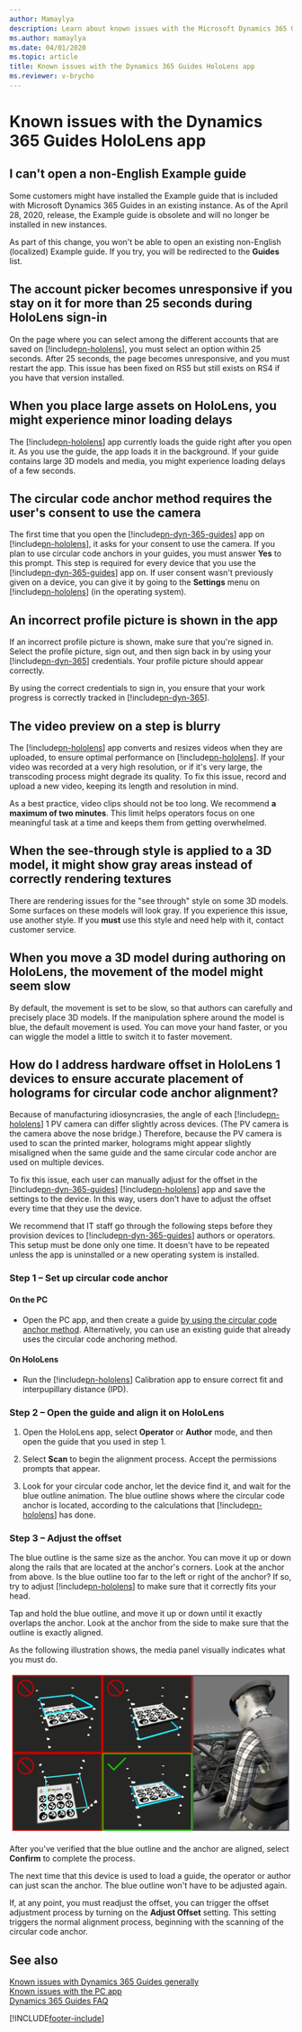 ```yaml
---
author: Mamaylya
description: Learn about known issues with the Microsoft Dynamics 365 Guides HoloLens app.
ms.author: mamaylya
ms.date: 04/01/2020
ms.topic: article
title: Known issues with the Dynamics 365 Guides HoloLens app
ms.reviewer: v-brycho
---
```


# Known issues with the Dynamics 365 Guides HoloLens app

## I can't open a non-English Example guide

Some customers might have installed the Example guide that is included with Microsoft Dynamics 365 Guides in an existing instance. As of the April 28, 2020, release, the Example guide is obsolete and will no longer be installed in new instances. 

As part of this change, you won't be able to open an existing non-English (localized) Example guide. If you try, you will be redirected to the **Guides** list.

## The account picker becomes unresponsive if you stay on it for more than 25 seconds during HoloLens sign-in 

On the page where you can select among the different accounts that are saved on [!include[pn-hololens](../includes/pn-hololens.md)], you must select an option within 25 seconds. After 25 seconds, the page becomes unresponsive, and you must restart the app. This issue has been fixed on RS5 but still exists on RS4 if you have that version installed.

## When you place large assets on HoloLens, you might experience minor loading delays

The [!include[pn-hololens](../includes/pn-hololens.md)] app currently loads the guide right after you open it. As you use the guide, the app loads it in the background. If your guide contains large 3D models and media, you might experience loading delays of a few seconds.

## The circular code anchor method requires the user's consent to use the camera

The first time that you open the [!include[pn-dyn-365-guides](../includes/pn-dyn-365-guides.md)] app on [!include[pn-hololens](../includes/pn-hololens.md)], it asks for your consent to use the camera. If you plan to use circular code anchors in your guides, you must answer **Yes** to this prompt. This step is required for every device that you use the [!include[pn-dyn-365-guides](../includes/pn-dyn-365-guides.md)] app on. If user consent wasn't previously given on a device, you can give it by going to the **Settings** menu on [!include[pn-hololens](../includes/pn-hololens.md)] (in the operating system). 

## An incorrect profile picture is shown in the app 

If an incorrect profile picture is shown, make sure that you're signed in. Select the profile picture, sign out, and then sign back in by using your [!include[pn-dyn-365](../includes/pn-dyn-365.md)] credentials. Your profile picture should appear correctly.

By using the correct credentials to sign in, you ensure that your work progress is correctly tracked in [!include[pn-dyn-365](../includes/pn-dyn-365.md)].

## The video preview on a step is blurry

The [!include[pn-hololens](../includes/pn-hololens.md)] app converts and resizes videos when they are uploaded, to ensure optimal performance on [!include[pn-hololens](../includes/pn-hololens.md)]. If your video was recorded at a very high resolution, or if it's very large, the transcoding process might degrade its quality. To fix this issue, record and upload a new video, keeping its length and resolution in mind.

As a best practice, video clips should not be too long. We recommend **a maximum of two minutes**. This limit helps operators focus on one meaningful task at a time and keeps them from getting overwhelmed. 

## When the see-through style is applied to a 3D model, it might show gray areas instead of correctly rendering textures 

There are rendering issues for the "see through" style on some 3D models. Some surfaces on these models will look gray. If you experience this issue, use another style. If you **must** use this style and need help with it, contact customer service.

## When you move a 3D model during authoring on HoloLens, the movement of the model might seem slow

By default, the movement is set to be slow, so that authors can carefully and precisely place 3D models. If the manipulation sphere around the model is blue, the default movement is used. You can move your hand faster, or you can wiggle the model a little to switch it to faster movement. 

## How do I address hardware offset in HoloLens 1 devices to ensure accurate placement of holograms for circular code anchor alignment?
 
Because of manufacturing idiosyncrasies, the angle of each [!include[pn-hololens](../includes/pn-hololens.md)] 1 PV camera can differ slightly across devices. (The PV camera is the camera above the nose bridge.) Therefore, because the PV camera is used to scan the printed marker, holograms might appear slightly misaligned when the same guide and the same circular code anchor are used on multiple devices.
 
To fix this issue, each user can manually adjust for the offset in the [!include[pn-dyn-365-guides](../includes/pn-dyn-365-guides.md)] [!include[pn-hololens](../includes/pn-hololens.md)] app and save the settings to the device. In this way, users don't have to adjust the offset every time that they use the device. 

We recommend that IT staff go through the following steps before they provision devices to [!include[pn-dyn-365-guides](../includes/pn-dyn-365-guides.md)] authors or operators. This setup must be done only one time. It doesn't have to be repeated unless the app is uninstalled or a new operating system is installed.
 
### Step 1 – Set up circular code anchor

#### On the PC

- Open the PC app, and then create a guide [by using the circular code anchor method](anchor.md). Alternatively, you can use an existing guide that already uses the circular code anchoring method.

#### On HoloLens

- Run the [!include[pn-hololens](../includes/pn-hololens.md)] Calibration app to ensure correct fit and interpupillary distance (IPD).
 
### Step 2 – Open the guide and align it on HoloLens

1.	Open the HoloLens app, select **Operator** or **Author** mode, and then open the guide that you used in step 1.

2.	Select **Scan** to begin the alignment process. Accept the permissions prompts that appear. 

3. Look for your circular code anchor, let the device find it, and wait for the blue outline animation. The blue outline shows where the circular code anchor is located, according to the calculations that [!include[pn-hololens](../includes/pn-hololens.md)] has done.

### Step 3 – Adjust the offset

The blue outline is the same size as the anchor. You can move it up or down along the rails that are located at the anchor's corners. Look at the anchor from above. Is the blue outline too far to the left or right of the anchor? If so, try to adjust [!include[pn-hololens](../includes/pn-hololens.md)] to make sure that it correctly fits your head.

Tap and hold the blue outline, and move it up or down until it exactly overlaps the anchor. Look at the anchor from the side to make sure that the outline is exactly aligned.
 
As the following illustration shows, the media panel visually indicates what you must do.

![Adjusting the offset of the circular code anchor.](media/adjust-marker-offset.png "Adjusting the offset of the circular code anchor")

After you've verified that the blue outline and the anchor are aligned, select **Confirm** to complete the process. 

The next time that this device is used to load a guide, the operator or author can just scan the anchor. The blue outline won't have to be adjusted again. 

If, at any point, you must readjust the offset, you can trigger the offset adjustment process by turning on the **Adjust Offset** setting. This setting triggers the normal alignment process, beginning with the scanning of the circular code anchor.

## See also

[Known issues with Dynamics 365 Guides generally](known-issues.md)<br>
[Known issues with the PC app](known-issues-pc-app.md)<br>
[Dynamics 365 Guides FAQ](faq.md)


[!INCLUDE[footer-include](../includes/footer-banner.md)]
